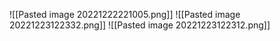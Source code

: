 ![[Pasted image 20221222221005.png]]
![[Pasted image 20221223122332.png]]
![[Pasted image 20221223122312.png]]